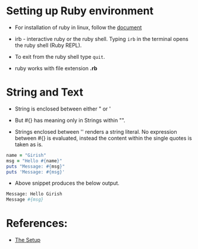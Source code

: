 # Setting up Ruby environment

* For installation of ruby in linux, follow the [document](../install-ruby-ubuntu.md)

* irb - interactive ruby or the ruby shell. Typing `irb` in the terminal opens the ruby shell (Ruby REPL).
* To exit from the ruby shell type `quit`.
* ruby works with file extension **.rb**

# String and  Text
* String is enclosed between either " or '

* But #{} has meaning only in Strings within "".

* Strings enclosed between '' renders a string literal. No expression between #{} is evaluated, instead the content within the single quotes is taken as is.
```Ruby
name = "Girish"
msg = "Hello #{name}"
puts "Message: #{msg}"
puts 'Message: #{msg}'
```

* Above snippet produces the below output.
```bash
Message: Hello Girish
Message #{msg}
```
    
# References:
* [The Setup](https://learnrubythehardway.org/book)